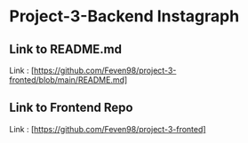# Project-3-Backend Instagraph

## Link to README.md

Link : [https://github.com/Feven98/project-3-fronted/blob/main/README.md]

## Link to Frontend Repo

Link : [https://github.com/Feven98/project-3-fronted]
